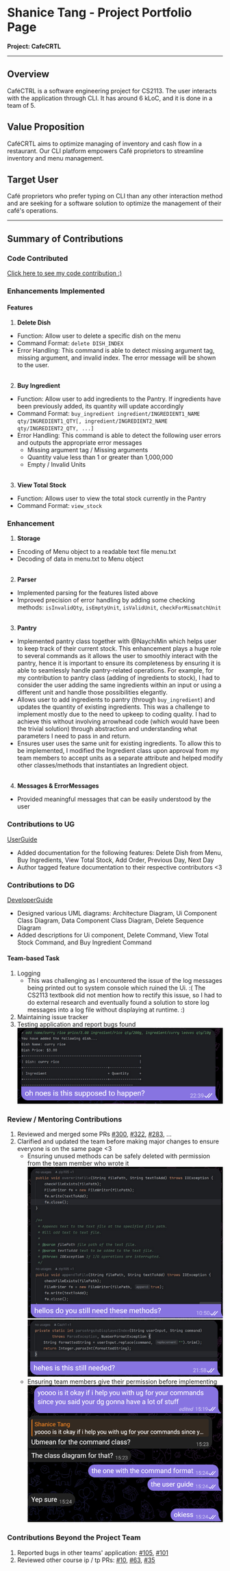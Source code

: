 # Shanice Tang - Project Portfolio Page

**Project: CafeCRTL**

-----------------------------------------------------------------------------------------------
## **Overview**
CaféCTRL is a software engineering project for CS2113. The user interacts with the application through CLI. It has around 6 kLoC, and it is done in a team of 5.

## **Value Proposition**
CaféCRTL aims to optimize managing of inventory and cash flow in a restaurant. Our CLI platform empowers Café proprietors to streamline inventory and menu management.

## **Target User**
Café proprietors who prefer typing on CLI than any other interaction method and are seeking for a software solution to optimize the management of their café's operations.

-----------------------------------------------------------------------------------------------
## Summary of Contributions

### Code Contributed
[Click here to see my code contribution :)](https://nus-cs2113-ay2324s1.github.io/tp-dashboard/?search=&sort=groupTitle&sortWithin=title&timeframe=commit&mergegroup=&groupSelect=groupByRepos&breakdown=true&checkedFileTypes=docs~functional-code~test-code&since=2023-09-22&tabOpen=true&tabType=authorship&tabAuthor=ShaniceTang&tabRepo=AY2324S1-CS2113-T17-2%2Ftp%5Bmaster%5D&authorshipIsMergeGroup=false&authorshipFileTypes=docs~functional-code~test-code&authorshipIsBinaryFileTypeChecked=false&authorshipIsIgnoredFilesChecked=false)

### Enhancements Implemented
#### Features
1.  **Delete Dish** <br>
   - Function: Allow user to delete a specific dish on the menu
   - Command Format: `delete DISH_INDEX`<br>
   - Error Handling: This command is able to detect missing argument tag, missing argument, and invalid index. The error message will be shown to the user.
       <br/><br/>
2.  **Buy Ingredient** <br>
   - Function: Allow user to add ingredients to the Pantry. If ingredients have been previously added, its quantity will update accordingly<br>
   - Command Format: `buy_ingredient ingredient/INGREDIENT1_NAME qty/INGREDIENT1_QTY[, ingredient/INGREDIENT2_NAME qty/INGREDIENT2_QTY, ...]`<br>
   - Error Handling: This command is able to detect the following user errors and outputs the appropriate error messages<br>
     - Missing argument tag / Missing arguments
     - Quantity value less than 1 or greater than 1,000,000
     - Empty / Invalid Units
       <br/><br/>
3.  **View Total Stock** <br>
   - Function: Allows user to view the total stock currently in the Pantry
   - Command Format: `view_stock`

### Enhancement
1. **Storage**<br>
- Encoding of Menu object to a readable text file menu.txt
- Decoding of data in menu.txt to Menu object
  <br><br>
2. **Parser**<br>
- Implemented parsing for the features listed above
- Improved precision of error handling by adding some checking methods: `isInvalidQty`, `isEmptyUnit`, `isValidUnit`, `checkForMismatchUnit`
  <br><br>
3. **Pantry**<br>
- Implemented pantry class together with @NaychiMin which helps user to keep track of their current stock. This enhancement plays a huge role to several commands as it allows the user to smoothly interact with the pantry, hence it is important to ensure its completeness by ensuring it is able to seamlessly handle pantry-related operations. For example, for my contribution to pantry class (adding of ingredients to stock), I had to consider the user adding the same ingredients within an input or using a different unit and handle those possibilities elegantly.
- Allows user to add ingredients to pantry (through `buy_ingredient`) and updates the quantity of existing ingredients. This was a challenge to implement mostly due to the need to upkeep to coding quality. I had to achieve this without involving arrowhead code (which would have been the trivial solution) through abstraction and understanding what parameters I need to pass in and return.
- Ensures user uses the same unit for existing ingredients. To allow this to be implemented, I modified the Ingredient class upon approval from my team members to accept units as a separate attribute and helped modify other classes/methods that instantiates an Ingredient object.
  <br><br>
4. **Messages & ErrorMessages**<br>
- Provided meaningful messages that can be easily understood by the user

### Contributions to UG
[UserGuide](https://ay2324s1-cs2113-t17-2.github.io/tp/UserGuide.html)
- Added documentation for the following features: Delete Dish from Menu, Buy Ingredients, View Total Stock, Add Order, Previous Day, Next Day
- Author tagged feature documentation to their respective contributors <3

### Contributions to DG
[DeveloperGuide](https://ay2324s1-cs2113-t17-2.github.io/tp/DeveloperGuide.html)
- Designed various UML diagrams: Architecture Diagram, Ui Component Class Diagram, Data Component Class Diagram, Delete Sequence Diagram
- Added descriptions for Ui component, Delete Command, View Total Stock Command, and Buy Ingredient Command

#### Team-based Task
1. Logging
   - This was challenging as I encountered the issue of the log messages being printed out to system console which ruined the Ui. :( The CS2113 textbook did not mention how to rectify this issue, so I had to do external research and eventually found a solution to store log messages into a log file without displaying at runtime. :)
2. Maintaining issue tracker
3. Testing application and report bugs found
    ![](../images_PPP/shanice/bug_reporting.png)

### Review / Mentoring Contributions
1. Reviewed and merged some PRs [#300](https://github.com/AY2324S1-CS2113-T17-2/tp/pull/300), [#322](https://github.com/AY2324S1-CS2113-T17-2/tp/pull/322), [#283](https://github.com/AY2324S1-CS2113-T17-2/tp/pull/283), ...
2. Clarified and updated the team before making major changes to ensure everyone is on the same page <3
   - Ensuring unused methods can be safely deleted with permission from the team member who wrote it
   ![](../images_PPP/shanice/deleting_unused_method.png)
   ![](../images_PPP/shanice/deleting_unused_method2.png)
   - Ensuring team members give their permission before implementing
   ![](../images_PPP/shanice/ensure_permission_given.png)

### Contributions Beyond the Project Team
1. Reported bugs in other teams' application: [#105](https://github.com/AY2324S1-CS2113-W12-3/tp/issues/105), [#101](https://github.com/AY2324S1-CS2113-W12-3/tp/issues/101)
2. Reviewed other course ip / tp PRs: [#10](https://github.com/nus-cs2113-AY2324S1/ip/pull/10), [#63](https://github.com/nus-cs2113-AY2324S1/ip/pull/63), [#35](https://github.com/nus-cs2113-AY2324S1/tp/pull/35)